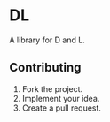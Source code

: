 # DL

A library for D and L.

## Contributing

1. Fork the project.
2. Implement your idea.
3. Create a pull request.
